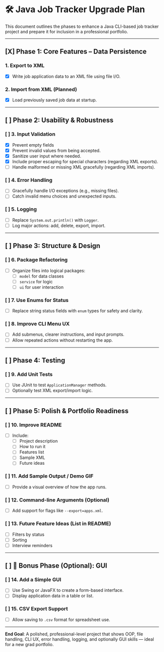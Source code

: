 # 🛠️ Java Job Tracker Upgrade Plan

This document outlines the phases to enhance a Java CLI-based job tracker project and prepare it for inclusion in a professional portfolio.

---

## [X] Phase 1: Core Features – Data Persistence

### 1. Export to XML
- [X] Write job application data to an XML file using file I/O.


### 2. Import from XML (Planned)
- [X] Load previously saved job data at startup.

---

## [ ] Phase 2: Usability & Robustness

### [ ] 3. Input Validation
- [X] Prevent empty fields 
- [X] Prevent invalid values from being accepted.
- [X] Sanitize user input where needed.
- [X] Include proper escaping for special characters (regarding XML exports).
- [ ] Handle malformed or missing XML gracefully (regarding XML imports).

### [ ] 4. Error Handling
- [ ] Gracefully handle I/O exceptions (e.g., missing files).
- [ ] Catch invalid menu choices and unexpected inputs.

### [ ] 5. Logging
- [ ] Replace `System.out.println()` with `Logger`.
- [ ] Log major actions: add, delete, export, import.

---

## [ ] Phase 3: Structure & Design

### [ ] 6. Package Refactoring
- [ ] Organize files into logical packages:
  - [ ] `model` for data classes
  - [ ] `service` for logic
  - [ ] `ui` for user interaction

### [ ] 7. Use Enums for Status
- [ ] Replace string status fields with `enum` types for safety and clarity.

### [ ] 8. Improve CLI Menu UX
- [ ] Add submenus, clearer instructions, and input prompts.
- [ ] Allow repeated actions without restarting the app.

---

## [ ] Phase 4: Testing

### [ ] 9. Add Unit Tests
- [ ] Use JUnit to test `ApplicationManager` methods.
- [ ] Optionally test XML export/import logic.

---

## [ ] Phase 5: Polish & Portfolio Readiness

### [ ] 10. Improve README
- [ ] Include:
  - [ ] Project description
  - [ ] How to run it
  - [ ] Features list
  - [ ] Sample XML
  - [ ] Future ideas

### [ ] 11. Add Sample Output / Demo GIF
- [ ] Provide a visual overview of how the app runs.

### [ ] 12. Command-line Arguments (Optional)
- [ ] Add support for flags like `--export=apps.xml`.

### [ ] 13. Future Feature Ideas (List in README)
- [ ] Filters by status
- [ ] Sorting
- [ ] Interview reminders

---

## [ ] 🌟 Bonus Phase (Optional): GUI

### [ ] 14. Add a Simple GUI
- [ ] Use Swing or JavaFX to create a form-based interface.
- [ ] Display application data in a table or list.

### [ ] 15. CSV Export Support
- [ ] Allow saving to `.csv` format for spreadsheet use.

---

**End Goal**: A polished, professional-level project that shows OOP, file handling, CLI UX, error handling, logging, and optionally GUI skills — ideal for a new grad portfolio.
